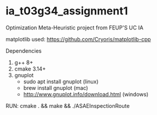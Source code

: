 # ia_t03g34_assignment1
Optimization Meta-Heuristic project from FEUP'S UC IA 

matplotlib used: 
https://github.com/Cryoris/matplotlib-cpp

Dependencies
1. g++ 8+
2. cmake 3.14+
3. gnuplot
   - sudo apt install gnuplot (linux)
   - brew install gnuplot (mac)
   - http://www.gnuplot.info/download.html (windows)

RUN: cmake . && make && ./ASAEInspectionRoute
